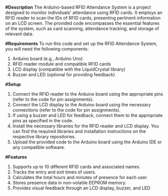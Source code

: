 **#Description**
The Arduino-based RFID Attendance System is a project designed to monitor individuals' attendance using RFID cards. It employs an RFID reader to scan the IDs of RFID cards, presenting pertinent information on an LCD screen. The provided code encompasses the essential features of the system, such as card scanning, attendance tracking, and storage of relevant data.

**#Requirements**
To run this code and set up the RFID Attendance System, you will need the following components:
1. Arduino board (e.g., Arduino Uno)
2. RFID reader module and compatible RFID cards
3. LCD display (compatible with the LiquidCrystal library)
4. Buzzer and LED (optional for providing feedback)


**#Setup**
1.	Connect the RFID reader to the Arduino board using the appropriate pins (refer to the code for pin assignments).
2.	Connect the LCD display to the Arduino board using the necessary connections (refer to the code for pin assignments).
3.	If using a buzzer and LED for feedback, connect them to the appropriate pins as specified in the code.
4.	Install the necessary libraries for the RFID reader and LCD display. You can find the required libraries and installation instructions on the respective library repositories.
5.	Upload the provided code to the Arduino board using the Arduino IDE or any compatible software. 

**#Features**
1. Supports up to 10 different RFID cards and associated names.
2. Tracks the entry and exit times of users.
3. Calculates the total hours and minutes of presence for each user.
4. Stores presence data in non-volatile EEPROM memory.
5. Provides visual feedback through an LCD display, buzzer, and LED


